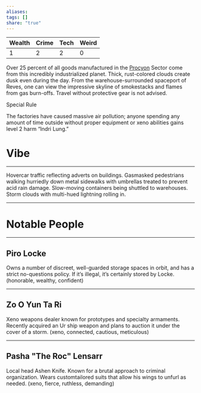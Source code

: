 ```yaml
---
aliases: 
tags: []
share: "true"
---
```

| **Wealth** | **Crime** | **Tech** | **Weird** |
| ---- | ---- | ---- | ---- |
| 1 | 2 | 2 | 0 |

Over 25 percent of all goods manufactured in the [Procyon](Procyon.md) Sector come from this incredibly industrialized planet. Thick, rust-colored clouds create dusk even during the day. From the warehouse-surrounded spaceport of Reves, one can view the impressive skyline of smokestacks and flames from gas burn-offs. Travel without protective gear is not advised.

Special Rule

The factories have caused massive air pollution; anyone spending any amount of time outside without proper equipment or xeno abilities gains level 2 harm “Indri Lung.”

# Vibe

---

Hovercar traffic reflecting adverts on buildings. Gasmasked pedestrians walking hurriedly down metal sidewalks with umbrellas treated to prevent acid rain damage. Slow-moving containers being shuttled to warehouses. Storm clouds with multi-hued lightning rolling in.

---

# Notable People

---

## Piro Locke

Owns a number of discreet, well-guarded storage spaces in orbit, and has a strict no-questions policy. If it’s illegal, it’s certainly stored by Locke. (honorable, wealthy, confident)

---

## Zo O Yun Ta Ri

Xeno weapons dealer known for prototypes and specialty armaments. Recently acquired an Ur ship weapon and plans to auction it under the cover of a storm. (xeno, connected, cautious, meticulous)

---

## Pasha "The Roc" Lensarr

Local head Ashen Knife. Known for a brutal approach to criminal organization. Wears customtailored suits that allow his wings to unfurl as needed. (xeno, fierce, ruthless, demanding)
